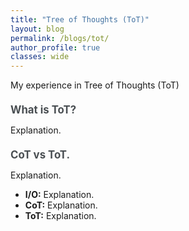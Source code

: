 ```yaml
---
title: "Tree of Thoughts (ToT)"
layout: blog
permalink: /blogs/tot/
author_profile: true
classes: wide
---
```


<style>
.page__title {
    color: #494e52 !important;
    font-weight: bold;
}

.page__content {
    font-size: 1em;
    color: #494e52;
    line-height: 1.5;
}

.blog-date {
    font-size: 1em;
    color: #7a8288;
    margin-bottom: 1em;
}

.blog-section {
    margin-bottom: 1.5em;
}

.blog-section-title {
    font-size: 1.2em;
    font-weight: bold;
    margin-bottom: 0.8em;
    color: #494e52;
}

.read-time {
    font-size: 1em;
    color: #7a8288; 
    margin-top: 1em;
    margin-bottom: 1.5em;
}

.read-time-icon {
    margin-right: 0.2em;
}
</style>

<div class="blog-section">
    <p>My experience in Tree of Thoughts (ToT)</p>
</div>

<div class="blog-section">
    <div class="blog-section-title">What is ToT?</div>
    <p>Explanation.</p>
</div>

<div class="blog-section">
    <div class="blog-section-title">CoT vs ToT.</div>
    <p>Explanation.</p>
    <ul>
        <li><strong>I/O:</strong> Explanation.</li>
        <li><strong>CoT:</strong> Explanation.</li>
        <li><strong>ToT:</strong> Explanation.</li>
    </ul>
</div>
